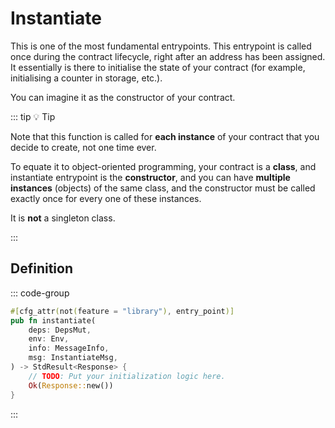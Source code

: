 <ChapterLabel label="core"></ChapterLabel>

# Instantiate

This is one of the most fundamental entrypoints. This entrypoint is called once during the contract lifecycle,
right after an address has been assigned. It essentially is there to initialise the state of your contract
(for example, initialising a counter in storage, etc.).

You can imagine it as the constructor of your contract.

::: tip :bulb: Tip

Note that this function is called for **each instance** of your contract that you decide to create,
not one time ever.

To equate it to object-oriented programming, your contract is a **class**, and instantiate entrypoint
is the **constructor**, and you can have **multiple instances** (objects) of the same class,
and the constructor must be called exactly once for every one of these instances.

It is **not** a singleton class.

:::

## Definition

::: code-group

```Rust [contract.rs]
#[cfg_attr(not(feature = "library"), entry_point)]
pub fn instantiate(
    deps: DepsMut,
    env: Env,
    info: MessageInfo,
    msg: InstantiateMsg,
) -> StdResult<Response> {
    // TODO: Put your initialization logic here.
    Ok(Response::new())
}
```

:::
